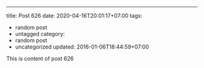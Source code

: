 ---
title: Post 626
date: 2020-04-16T20:01:17+07:00
tags:
  - random post
  - untagged
category:
  - random post
  - uncategorized
updated: 2016-01-06T18:44:59+07:00

This is content of post 626